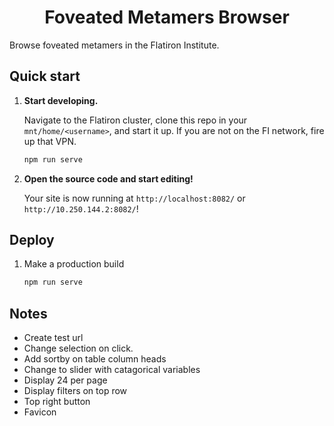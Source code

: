 <h1 align="center">
  Foveated Metamers Browser 
</h1>

Browse foveated metamers in the Flatiron Institute.

## Quick start

1.  **Start developing.**

    Navigate to the Flatiron cluster, clone this repo in your `mnt/home/<username>`, and start it up. If you are not on the FI network, fire up that VPN.

    ```zsh
    npm run serve
    ```

2.  **Open the source code and start editing!**

    Your site is now running at `http://localhost:8082/` or `http://10.250.144.2:8082/`!

## Deploy

1. Make a production build

   ```zsh
   npm run serve
   ```

## Notes
- Create test url
- Change selection on click.
- Add sortby on table column heads
- Change to slider with catagorical variables
- Display 24 per page 
- Display filters on top row
- Top right button
- Favicon